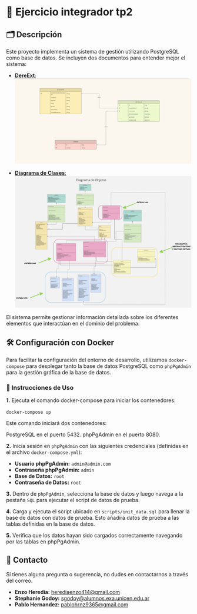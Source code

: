 
# 📄 Ejercicio integrador tp2

## 🗂 Descripción

Este proyecto implementa un sistema de gestión utilizando PostgreSQL como base de datos. Se incluyen dos documentos para entender mejor el sistema:

- [**DereExt**](diagramas/dereExt.pdf): 
  ![DereExt](diagramas/dereExt.jpg)

- [**Diagrama de Clases**:](diagramas/diagrama_clases.pdf)
  ![Diagrama de Clases](diagramas/diagrama_clases.jpg)

El sistema permite gestionar información detallada sobre los diferentes elementos que interactúan en el dominio del problema. 

## 🛠 Configuración con Docker

Para facilitar la configuración del entorno de desarrollo, utilizamos `docker-compose` para desplegar tanto la base de datos PostgreSQL como `phpPgAdmin` para la gestión gráfica de la base de datos.

### 🚀 Instrucciones de Uso

**1.** Ejecuta el comando docker-compose para iniciar los contenedores:

 `docker-compose up `

Este comando iniciará dos contenedores:

PostgreSQL en el puerto 5432.
phpPgAdmin en el puerto 8080.

**2.** Inicia sesión en `phpPgAdmin` con las siguientes credenciales (definidas en el archivo `docker-compose.yml`):

- **Usuario phpPgAdmin:** `admin@admin.com`
- **Contraseña phpPgAdmin:** `admin`
- **Base de Datos:** `root`
- **Contraseña de Datos:** `root`

**3.** Dentro de `phpPgAdmin`, selecciona la base de datos y luego navega a la pestaña `SQL` para ejecutar el script de datos de prueba.

**4.** Carga y ejecuta el script ubicado en `scripts/init_data.sql` para llenar la base de datos con datos de prueba. Esto añadirá datos de prueba a las tablas definidas en la base de datos.

**5.** Verifica que los datos hayan sido cargados correctamente navegando por las tablas en phpPgAdmin.


## 📧 Contacto
Si tienes alguna pregunta o sugerencia, no dudes en contactarnos a través del correo.

- **Enzo Heredia:** [herediaenzo414@gmail.com](herediaenzo414@gmail.com)
- **Stephanie Godoy:** [sgodoy@alumnos.exa.unicen.edu.ar](sgodoy@alumnos.exa.unicen.edu.ar)
- **Pablo Hernandez:** [pablohrnz9365@gmail.com](pablohrnz9365@gmail.com)
